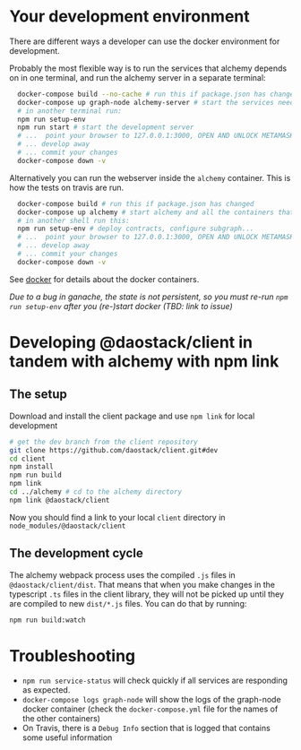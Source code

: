 # Your development environment

There are different ways a developer can use the docker environment for development.

Probably the most flexible way is to run the services that alchemy depends on in one terminal,
and run the alchemy server in a separate terminal:

```sh
  docker-compose build --no-cache # run this if package.json has changed
  docker-compose up graph-node alchemy-server # start the services needed by alchemy
  # in another terminal run:
  npm run setup-env
  npm run start # start the development server
  # ...  point your browser to 127.0.0.1:3000, OPEN AND UNLOCK METAMASK
  # ... develop away
  # ... commit your changes
  docker-compose down -v
```

Alternatively you can run the webserver inside the `alchemy` container. This is how the tests on travis are run.

```sh
  docker-compose build # run this if package.json has changed
  docker-compose up alchemy # start alchemy and all the containers that depend on it
  # in another shell run this:
  npm run setup-env # deploy contracts, configure subgraph...
  # ...  point your browser to 127.0.0.1:3000, OPEN AND UNLOCK METAMASK and connect to localhost:8545
  # ... develop away
  # ... commit your changes
  docker-compose down -v
```

See [docker](./docker.md) for details about the docker containers.

*Due to a bug in ganache, the state is not persistent, so you must re-run `npm run setup-env` after you (re-)start docker (TBD: link to issue)*


# Developing @daostack/client in tandem with alchemy with npm link

## The setup

Download and install the client package and use `npm link` for local development
```sh
# get the dev branch from the client repository
git clone https://github.com/daostack/client.git#dev
cd client
npm install
npm run build
npm link
cd ../alchemy # cd to the alchemy directory
npm link @daostack/client
```
Now you should find a link to your local `client` directory in `node_modules/@daostack/client`

## The development cycle

The alchemy webpack process uses the compiled `.js` files in `@daostack/client/dist`.
That means that when you make changes in the typescript `.ts` files in the client library, they will not be picked up until they are compiled to new `dist/*.js` files. You can do that by running:
```sh
npm run build:watch
```

# Troubleshooting

- `npm run service-status` will check quickly if all services are responding as expected.
- `docker-compose logs graph-node` will show the logs of the graph-node docker container (check the `docker-compose.yml` file for the names of the other containers)
- On Travis, there is a `Debug Info` section that is logged that contains some useful information
